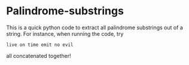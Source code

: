 # Palindrome-substrings

This is a quick python code to extract all palindrome substrings out of a string. For instance, when running the code, try 

`live on time emit no evil` 

all concatenated together!
